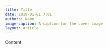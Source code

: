```yaml
---
title: Title
date: 2019-01-01 7:01
authors: Name
image-caption: A caption for the cover image
layout: article
---
```


Content

